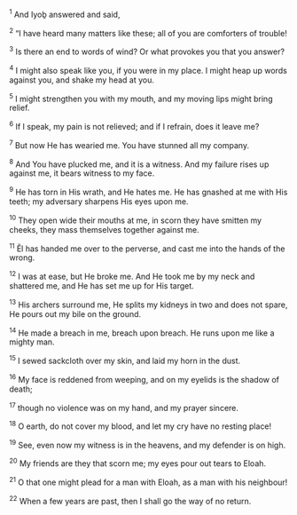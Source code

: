 <sup>1</sup> And Iyoḇ answered and said,

<sup>2</sup> “I have heard many matters like these; all of you are comforters of trouble!

<sup>3</sup> Is there an end to words of wind? Or what provokes you that you answer?

<sup>4</sup> I might also speak like you, if you were in my place. I might heap up words against you, and shake my head at you.

<sup>5</sup> I might strengthen you with my mouth, and my moving lips might bring relief.

<sup>6</sup> If I speak, my pain is not relieved; and if I refrain, does it leave me?

<sup>7</sup> But now He has wearied me. You have stunned all my company.

<sup>8</sup> And You have plucked me, and it is a witness. And my failure rises up against me, it bears witness to my face.

<sup>9</sup> He has torn in His wrath, and He hates me. He has gnashed at me with His teeth; my adversary sharpens His eyes upon me.

<sup>10</sup> They open wide their mouths at me, in scorn they have smitten my cheeks, they mass themselves together against me.

<sup>11</sup> Ĕl has handed me over to the perverse, and cast me into the hands of the wrong.

<sup>12</sup> I was at ease, but He broke me. And He took me by my neck and shattered me, and He has set me up for His target.

<sup>13</sup> His archers surround me, He splits my kidneys in two and does not spare, He pours out my bile on the ground.

<sup>14</sup> He made a breach in me, breach upon breach. He runs upon me like a mighty man.

<sup>15</sup> I sewed sackcloth over my skin, and laid my horn in the dust.

<sup>16</sup> My face is reddened from weeping, and on my eyelids is the shadow of death;

<sup>17</sup> though no violence was on my hand, and my prayer sincere.

<sup>18</sup> O earth, do not cover my blood, and let my cry have no resting place!

<sup>19</sup> See, even now my witness is in the heavens, and my defender is on high.

<sup>20</sup> My friends are they that scorn me; my eyes pour out tears to Eloah.

<sup>21</sup> O that one might plead for a man with Eloah, as a man with his neighbour!

<sup>22</sup> When a few years are past, then I shall go the way of no return.

